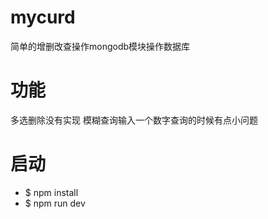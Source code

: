 # mycurd
简单的增删改查操作mongodb模块操作数据库
# 功能
多选删除没有实现
模糊查询输入一个数字查询的时候有点小问题
# 启动
* $ npm install 
* $ npm run dev 
